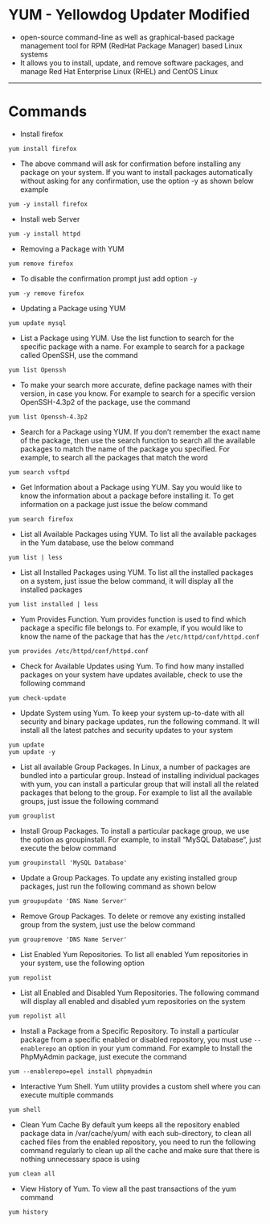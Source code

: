 # YUM - Yellowdog Updater Modified
* open-source command-line as well as graphical-based package management tool for RPM (RedHat Package Manager) based Linux systems
* It allows you to install, update, and remove software packages, and manage Red Hat Enterprise Linux (RHEL) and CentOS Linux
------
# Commands
* Install firefox
```
yum install firefox
```
* The above command will ask for confirmation before installing any package on your system. If you want to install packages automatically without asking for any confirmation, use the option -y as shown below example
```
yum -y install firefox
```
* Install web Server
```
yum -y install httpd
```
* Removing a Package with YUM
```
yum remove firefox
```
* To disable the confirmation prompt just add option `-y`
```
yum -y remove firefox
```
* Updating a Package using YUM
```
yum update mysql
```
* List a Package using YUM. Use the list function to search for the specific package with a name. For example to search for a package called OpenSSH, use the command
```
yum list Openssh
```
* To make your search more accurate, define package names with their version, in case you know. For example to search for a specific version OpenSSH-4.3p2 of the package, use the command
```
yum list Openssh-4.3p2
```
* Search for a Package using YUM. If you don’t remember the exact name of the package, then use the search function to search all the available packages to match the name of the package you specified. For example, to search all the packages that match the word
```
yum search vsftpd
```
* Get Information about a Package using YUM. Say you would like to know the information about a package before installing it. To get information on a package just issue the below command
```
yum search firefox
```
* List all Available Packages using YUM. To list all the available packages in the Yum database, use the below command
```
yum list | less
```
* List all Installed Packages using YUM. To list all the installed packages on a system, just issue the below command, it will display all the installed packages
```
yum list installed | less
```
* Yum Provides Function. Yum provides function is used to find which package a specific file belongs to. For example, if you would like to know the name of the package that has the `/etc/httpd/conf/httpd.conf`
```
yum provides /etc/httpd/conf/httpd.conf
```
* Check for Available Updates using Yum. To find how many installed packages on your system have updates available, check to use the following command
```
yum check-update
```
* Update System using Yum. To keep your system up-to-date with all security and binary package updates, run the following command. It will install all the latest patches and security updates to your system
```
yum update
yum update -y
```
* List all available Group Packages. In Linux, a number of packages are bundled into a particular group. Instead of installing individual packages with yum, you can install a particular group that will install all the related packages that belong to the group. For example to list all the available groups, just issue the following command
```
yum grouplist
```
* Install Group Packages. To install a particular package group, we use the option as groupinstall. For example, to install “MySQL Database“, just execute the below command
```
yum groupinstall 'MySQL Database'
```
* Update a Group Packages. To update any existing installed group packages, just run the following command as shown below
```
yum groupupdate 'DNS Name Server'
```
* Remove Group Packages. To delete or remove any existing installed group from the system, just use the below command
```
yum groupremove 'DNS Name Server'
```
* List Enabled Yum Repositories. To list all enabled Yum repositories in your system, use the following option
```
yum repolist
```
* List all Enabled and Disabled Yum Repositories. The following command will display all enabled and disabled yum repositories on the system
```
yum repolist all
```
* Install a Package from a Specific Repository. To install a particular package from a specific enabled or disabled repository, you must use `--enablerepo` an option in your yum command. For example to Install the PhpMyAdmin package, just execute the command
```
yum --enablerepo=epel install phpmyadmin
```
*  Interactive Yum Shell. Yum utility provides a custom shell where you can execute multiple commands
```
yum shell
```
* Clean Yum Cache
By default yum keeps all the repository enabled package data in /var/cache/yum/ with each sub-directory, to clean all cached files from the enabled repository, you need to run the following command regularly to clean up all the cache and make sure that there is nothing unnecessary space is using
```
yum clean all
```
*  View History of Yum. To view all the past transactions of the yum command
```
yum history
```